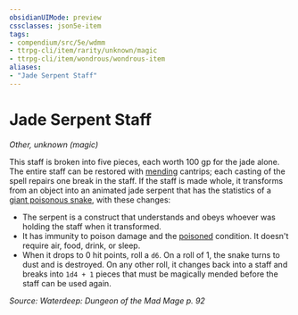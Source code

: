```yaml
---
obsidianUIMode: preview
cssclasses: json5e-item
tags:
- compendium/src/5e/wdmm
- ttrpg-cli/item/rarity/unknown/magic
- ttrpg-cli/item/wondrous/wondrous-item
aliases: 
- "Jade Serpent Staff"
---
```

# Jade Serpent Staff
*Other, unknown (magic)*  


This staff is broken into five pieces, each worth 100 gp for the jade alone. The entire staff can be restored with [mending](/3-Mechanics/CLI/spells/mending.md) cantrips; each casting of the spell repairs one break in the staff. If the staff is made whole, it transforms from an object into an animated jade serpent that has the statistics of a [giant poisonous snake](/3-Mechanics/CLI/bestiary/beast/giant-poisonous-snake.md), with these changes:

- The serpent is a construct that understands and obeys whoever was holding the staff when it transformed.  
- It has immunity to poison damage and the [poisoned](/3-Mechanics/CLI/rules/conditions.md#poisoned) condition. It doesn't require air, food, drink, or sleep.  
- When it drops to 0 hit points, roll a `d6`. On a roll of 1, the snake turns to dust and is destroyed. On any other roll, it changes back into a staff and breaks into `1d4 + 1` pieces that must be magically mended before the staff can be used again.  

*Source: Waterdeep: Dungeon of the Mad Mage p. 92*